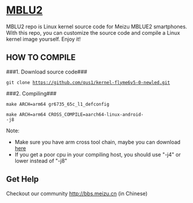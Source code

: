 [MBLU2](http://www.meizu.com)
=================

MBLU2 repo is Linux kernel source code for Meizu MBLUE2 smartphones. With this repo, you can customize the source code and compile a Linux kernel image yourself. Enjoy it!

HOW TO COMPILE
-----------

###1. Download source code###

  <code>git clone https://github.com/qus1/kernel-flyme6v5-0-newled.git</code>

###2. Compiling###

  <code>make ARCH=arm64 gr6735_65c_l1_defconfig</code>
  
  <code>make ARCH=arm64 CROSS_COMPILE=aarch64-linux-android- -j8</code>

  Note:
  + Make sure you have arm cross tool chain, maybe you can download [here](http://www.linaro.org/downloads)
  + If you get a poor cpu in your compiling host, you should use "-j4" or lower instead of "-j8"

Get Help
--------

Checkout our community http://bbs.meizu.cn (in Chinese)
